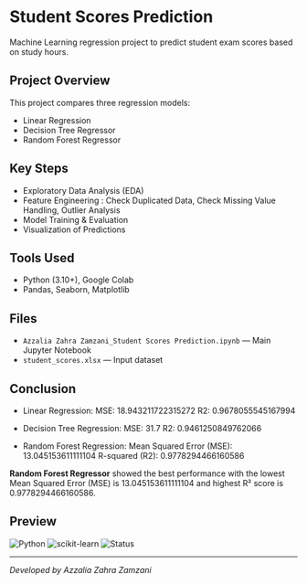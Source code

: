 # Student Scores Prediction
Machine Learning regression project to predict student exam scores based on study hours.

## Project Overview
This project compares three regression models:
- Linear Regression
- Decision Tree Regressor
- Random Forest Regressor

## Key Steps
- Exploratory Data Analysis (EDA)
- Feature Engineering : Check Duplicated Data, Check Missing Value Handling, Outlier Analysis
- Model Training & Evaluation
- Visualization of Predictions

## Tools Used
- Python (3.10+), Google Colab
- Pandas, Seaborn, Matplotlib

## Files
- `Azzalia Zahra Zamzani_Student Scores Prediction.ipynb` — Main Jupyter Notebook
- `student_scores.xlsx` — Input dataset

## Conclusion
- Linear Regression:
MSE: 18.943211722315272
R2: 0.9678055545167994

- Decision Tree Regression:
MSE: 31.7
R2: 0.9461250849762066

- Random Forest Regression:
Mean Squared Error (MSE): 13.045153611111104
R-squared (R2): 0.9778294466160586

**Random Forest Regressor** showed the best performance with the lowest Mean Squared Error (MSE) is 13.045153611111104 and highest R² score is 0.9778294466160586.

## Preview
![Python](https://img.shields.io/badge/Python-3.10-blue)
![scikit-learn](https://img.shields.io/badge/scikit--learn-Regression-orange)
![Status](https://img.shields.io/badge/Status-Completed-brightgreen)

---

_Developed by Azzalia Zahra Zamzani_
